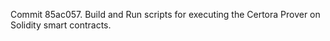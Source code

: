 Commit 85ac057.                    Build and Run scripts for executing the Certora Prover on Solidity smart contracts.